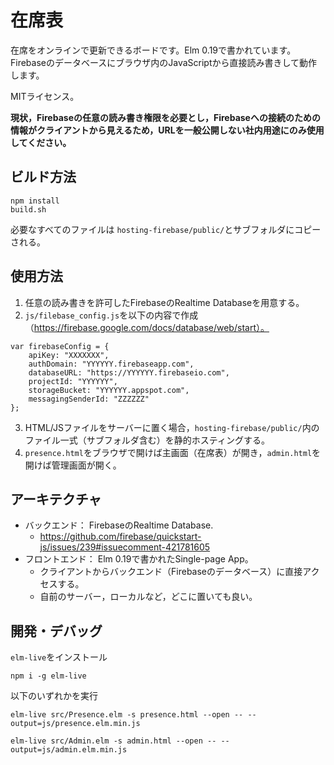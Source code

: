 # 在席表

在席をオンラインで更新できるボードです。Elm 0.19で書かれています。
Firebaseのデータベースにブラウザ内のJavaScriptから直接読み書きして動作します。

MITライセンス。

**現状，Firebaseの任意の読み書き権限を必要とし，Firebaseへの接続のための情報がクライアントから見えるため，URLを一般公開しない社内用途にのみ使用してください。**

## ビルド方法

```
npm install
build.sh
```

必要なすべてのファイルは `hosting-firebase/public/`とサブフォルダにコピーされる。

## 使用方法
1. 任意の読み書きを許可したFirebaseのRealtime Databaseを用意する。
2. `js/filebase_config.js`を以下の内容で作成（https://firebase.google.com/docs/database/web/start）。
```
var firebaseConfig = {
	apiKey: "XXXXXXX",
	authDomain: "YYYYYY.firebaseapp.com",
	databaseURL: "https://YYYYYY.firebaseio.com",
	projectId: "YYYYYY",
	storageBucket: "YYYYYY.appspot.com",
	messagingSenderId: "ZZZZZZ"
};
```
3. HTML/JSファイルをサーバーに置く場合，`hosting-firebase/public/`内のファイル一式（サブフォルダ含む）を静的ホスティングする。
4. `presence.html`をブラウザで開けば主画面（在席表）が開き，`admin.html`を開けば管理画面が開く。

## アーキテクチャ

* バックエンド： FirebaseのRealtime Database. 
  * https://github.com/firebase/quickstart-js/issues/239#issuecomment-421781605 
* フロントエンド： Elm 0.19で書かれたSingle-page App。
  * クライアントからバックエンド（Firebaseのデータベース）に直接アクセスする。
  * 自前のサーバー，ローカルなど，どこに置いても良い。

## 開発・デバッグ

`elm-live`をインストール
```
npm i -g elm-live
```

以下のいずれかを実行
```
elm-live src/Presence.elm -s presence.html --open -- --output=js/presence.elm.min.js
```
```
elm-live src/Admin.elm -s admin.html --open -- --output=js/admin.elm.min.js
```

